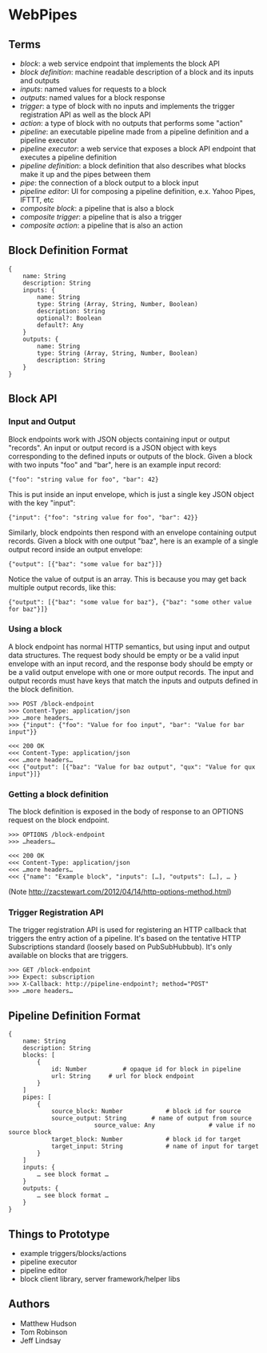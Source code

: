 # WebPipes

## Terms

* _block_: a web service endpoint that implements the block API
* _block definition_: machine readable description of a block and its inputs and outputs
* _inputs_: named values for requests to a block
* _outputs_: named values for a block response
* _trigger_: a type of block with no inputs and implements the trigger registration API as well as the block API
* _action_: a type of block with no outputs that performs some "action"
* _pipeline_: an executable pipeline made from a pipeline definition and a pipeline executor
* _pipeline executor_: a web service that exposes a block API endpoint that executes a pipeline definition 
* _pipeline definition_: a block definition that also describes what blocks make it up and the pipes between them
* _pipe_: the connection of a block output to a block input
* _pipeline editor_: UI for composing a pipeline definition, e.x. Yahoo Pipes, IFTTT, etc
* _composite block_: a pipeline that is also a block
* _composite trigger_: a pipeline that is also a trigger
* _composite action_: a pipeline that is also an action


## Block Definition Format

	{
	    name: String
	    description: String
	    inputs: {
	        name: String
	        type: String (Array, String, Number, Boolean)
	        description: String
	        optional?: Boolean
	        default?: Any
	    }
	    outputs: {
	        name: String
	        type: String (Array, String, Number, Boolean)
	        description: String
	    }
	}
    

## Block API

### Input and Output
Block endpoints work with JSON objects containing input or output "records". An input or output record is a JSON object with keys corresponding to the defined inputs or outputs of the block. Given a block with two inputs "foo" and "bar", here is an example input record:
	
	{"foo": "string value for foo", "bar": 42}

This is put inside an input envelope, which is just a single key JSON object with the key "input":

	{"input": {"foo": "string value for foo", "bar": 42}}

Similarly, block endpoints then respond with an envelope containing output records. Given a block with one output "baz", here is an example of a single output record inside an output envelope:

	{"output": [{"baz": "some value for baz"}]}

Notice the value of output is an array. This is because you may get back multiple output records, like this: 

	{"output": [{"baz": "some value for baz"}, {"baz": "some other value for baz"}]}

### Using a block
A block endpoint has normal HTTP semantics, but using input and output data structures. The request body should be empty or be a valid input envelope with an input record, and the response body should be empty or be a valid output envelope with one or more output records. The input and output records must have keys that match the inputs and outputs defined in the block definition.

	>>> POST /block-endpoint
	>>> Content-Type: application/json
	>>> …more headers…
	>>> {"input": {"foo": "Value for foo input", "bar": "Value for bar input"}}

	<<< 200 OK
	<<< Content-Type: application/json
	<<< …more headers…
	<<< {"output": [{"baz": "Value for baz output", "qux": "Value for qux input"}]}

### Getting a block definition
The block definition is exposed in the body of response to an OPTIONS request on the block endpoint.

	>>> OPTIONS /block-endpoint
	>>> …headers…

	<<< 200 OK
	<<< Content-Type: application/json
	<<< …more headers…
	<<< {"name": "Example block", "inputs": […], "outputs": […], … }

(Note http://zacstewart.com/2012/04/14/http-options-method.html)

### Trigger Registration API
The trigger registration API is used for registering an HTTP callback that triggers the entry action of a pipeline. It's based on the tentative HTTP Subscriptions standard (loosely based on PubSubHubbub). It's only available on blocks that are triggers.

	>>> GET /block-endpoint
	>>> Expect: subscription
	>>> X-Callback: http://pipeline-endpoint?; method="POST"
	>>> …more headers…

## Pipeline Definition Format

	{
	    name: String
	    description: String
	    blocks: [
	        {
	            id: Number			# opaque id for block in pipeline
	            url: String		# url for block endpoint
	        }
	    ]
	    pipes: [
	        {
	            source_block: Number			# block id for source
	            source_output: String		# name of output from source
							source_value: Any				# value if no source block
	            target_block: Number			# block id for target
	            target_input: String			# name of input for target
	        }
	    ]
	    inputs: {
      		… see block format …
	    }
	    outputs: {
      		… see block format …
	    }
	}


## Things to Prototype

- example triggers/blocks/actions
- pipeline executor 
- pipeline editor
- block client library, server framework/helper libs

## Authors
* Matthew Hudson
* Tom Robinson
* Jeff Lindsay